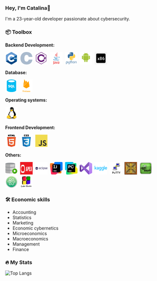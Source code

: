 ### Hey, I'm Catalina👋
I'm a 23-year-old developer passionate about cybersecurity. 

###  📦 Toolbox
**Backend Development:** 
<div>
   <img src="https://github.com/devicons/devicon/blob/master/icons/cplusplus/cplusplus-original.svg" title="Cplusplus" alt="Cplusplus" width="40" height="40"/>&nbsp;
  <img src="https://github.com/devicons/devicon/blob/master/icons/c/c-original.svg" title="C" alt="C" width="40" height="40"/>&nbsp;
    <img src="https://github.com/devicons/devicon/blob/master/icons/csharp/csharp-line.svg" title="Csharp" alt="Csharp" width="40" height="40"/>&nbsp;
   <img src="https://github.com/devicons/devicon/blob/master/icons/java/java-original-wordmark.svg" title="Java" alt="Java" width="40" height="40"/>&nbsp;
    <img src="https://github.com/devicons/devicon/blob/master/icons/python/python-original-wordmark.svg" title="Python" alt="Python" width="40" height="40"/>&nbsp;
   <img src="https://github.com/devicons/devicon/blob/master/icons/android/android-original-wordmark.svg" title="Android" alt="Android" width="40" height="40"/>&nbsp;
   <img src="https://github.com/cataaptr/cataaptr/blob/main/jpg/assembly2.png" title="Assembly" alt="Assembly" width="40" height="40"/>&nbsp;
</div>

**Database:** 
<div>
  <img src="https://github.com/cataaptr/cataaptr/blob/main/jpg/sql.logo" title="DB" alt="DB" width="40" height="40"/>&nbsp;
   <img src="https://github.com/devicons/devicon/blob/master/icons/firebase/firebase-plain-wordmark.svg" title="Firebase" alt="Firebase" width="40" height="40"/>&nbsp;
</div>

**Operating systems:** 
<div>
  <img src="https://github.com/devicons/devicon/blob/master/icons/linux/linux-original.svg" title="LINUX" alt="LINUX" width="40" height="40"/>&nbsp;
</div>

**Frontend Development:** 
<div>
  <img src="https://github.com/devicons/devicon/blob/master/icons/html5/html5-original-wordmark.svg" title="HTML" alt="HTML" width="40" height="40"/>&nbsp;
   <img src="https://github.com/devicons/devicon/blob/master/icons/css3/css3-original-wordmark.svg" title="CSS" alt="CSS" width="40" height="40"/>&nbsp;
   <img src="https://github.com/devicons/devicon/blob/master/icons/javascript/javascript-original.svg" title="JS" alt="JSS" width="40" height="40"/>&nbsp;
</div>

 **Others:**
<div>
  <img src="https://github.com/devicons/devicon/blob/master/icons/sqldeveloper/sqldeveloper-original.svg" title="SQLD" alt="SQLD" width="40" height="40"/>&nbsp;
   <img src="https://github.com/cataaptr/cataaptr/blob/main/jpg/apex.jpg" title="APEX" alt="APEX" width="40" height="40"/>&nbsp;
    <img src="https://github.com/devicons/devicon/blob/master/icons/eclipse/eclipse-plain-wordmark.svg" title="Eclipse" alt="Eclipse" width="40" height="40"/>&nbsp;
   <img src="https://github.com/devicons/devicon/blob/master/icons/intellij/intellij-original.svg" title="Intellij" alt="Intellij" width="40" height="40"/>&nbsp;
    <img src="https://github.com/devicons/devicon/blob/master/icons/pycharm/pycharm-original.svg" title="Python" alt="Python" width="40" height="40"/>&nbsp;
   <img src="https://github.com/cataaptr/cataaptr/blob/main/jpg/vs2.png" title="VS" alt="VS" width="40" height="40"/>&nbsp;
   <img src="https://github.com/devicons/devicon/blob/master/icons/kaggle/kaggle-original-wordmark.svg" title="Kaggle" alt="Kaggle" width="40" height="40"/>&nbsp;
    <img src="https://github.com/cataaptr/cataaptr/blob/main/jpg/putty1.jpg" title="Putty" alt="Putty" width="40" height="40"/>&nbsp;
   <img src="https://github.com/cataaptr/cataaptr/blob/main/jpg/DOSBox_icon.png" title="DOSBOX" alt="DOSBOX" width="40" height="40"/>&nbsp;
   <img src="https://github.com/cataaptr/cataaptr/blob/main/jpg/notepadIcon.png" title="NotepadPlusPlus" alt="NotepadPlusPlus" width="40" height="40"/>&nbsp;
   <img src="https://github.com/cataaptr/cataaptr/blob/main/jpg/Atom.png" title="Atom" alt="Atom" width="40" height="40"/>&nbsp;
   <img src="https://github.com/cataaptr/cataaptr/blob/main/jpg/codeblocks1.png" title="CodeBlocks" alt="CodeBlocks" width="40" height="40"/>&nbsp;
</div>

### 🛠️ Economic skills
- Accounting
- Statistics
- Marketing
- Economic cybernetics
- Microeconomics
- Macroeconomics
- Management
- Finance

### :fire: My Stats


![Top Langs](https://github-readme-stats.vercel.app/api/top-langs/?username=cataaptr&layout=compact&theme=great-gatsby)

